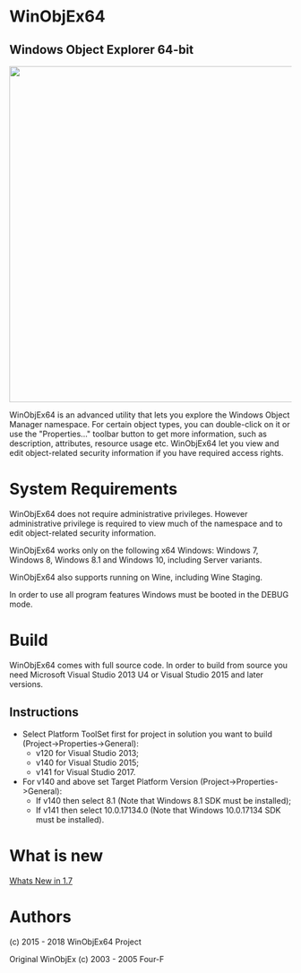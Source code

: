 
# WinObjEx64
## Windows Object Explorer 64-bit

<img src="https://raw.githubusercontent.com/hfiref0x/WinObjEx64/master/Screenshots/MainWindow.png" width="600" />

WinObjEx64 is an advanced utility that lets you explore the Windows Object Manager namespace. For certain object types, you can double-click on it or use the "Properties..." toolbar button to get more information, such as description, attributes, resource usage etc. WinObjEx64 let you view and edit object-related security information if you have required access rights.

# System Requirements

WinObjEx64 does not require administrative privileges. However administrative privilege is required to view much of the namespace and to edit object-related security information.


WinObjEx64 works only on the following x64 Windows: Windows 7, Windows 8, Windows 8.1 and Windows 10, including Server variants.

WinObjEx64 also supports running on Wine, including Wine Staging.


In order to use all program features Windows must be booted in the DEBUG mode.

# Build 

WinObjEx64 comes with full source code.
In order to build from source you need Microsoft Visual Studio 2013 U4 or Visual Studio 2015 and later versions.

## Instructions

* Select Platform ToolSet first for project in solution you want to build (Project->Properties->General): 
  * v120 for Visual Studio 2013;
  * v140 for Visual Studio 2015; 
  * v141 for Visual Studio 2017.
* For v140 and above set Target Platform Version (Project->Properties->General):
  * If v140 then select 8.1 (Note that Windows 8.1 SDK must be installed);
  * If v141 then select 10.0.17134.0 (Note that Windows 10.0.17134 SDK must be installed). 
 
# What is new

[Whats New in 1.7](https://github.com/hfiref0x/WinObjEx64/blob/master/Compiled/WHATSNEW.md)


# Authors


(c) 2015 - 2018 WinObjEx64 Project

Original WinObjEx (c) 2003 - 2005 Four-F
